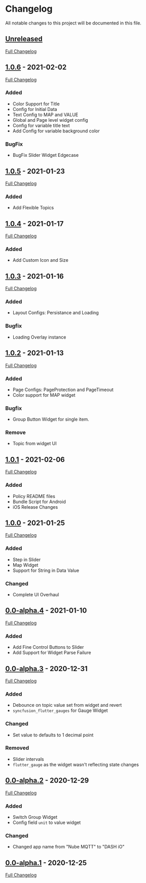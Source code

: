 # Changelog
All notable changes to this project will be documented in this file.

## [Unreleased]
[Full Changelog](https://github.com/NubeIO/nube_mqtt_dashboard_flutter/compare/v1.0.6..HEAD)

## [1.0.6] - 2021-02-02
[Full Changelog](https://github.com/NubeIO/nube_mqtt_dashboard_flutter/compare/v1.0.5...v1.0.6)

### Added
- Color Support for Title
- Config for Initial Data
- Text Config to MAP and VALUE
- Global and Page level widget config
- Config for variable title text
- Add Config for variable background color

### BugFix
- BugFix Slider Widget Edgecase

## [1.0.5] - 2021-01-23
[Full Changelog](https://github.com/NubeIO/nube_mqtt_dashboard_flutter/compare/v1.0.4...v1.0.5)

### Added
- Add Flexible Topics

## [1.0.4] - 2021-01-17
[Full Changelog](https://github.com/NubeIO/nube_mqtt_dashboard_flutter/compare/v1.0.3...v1.0.4)

### Added
- Add Custom Icon and Size

## [1.0.3] - 2021-01-16
[Full Changelog](https://github.com/NubeIO/nube_mqtt_dashboard_flutter/compare/v1.0.2...v1.0.3)

### Added
- Layout Configs: Persistance and Loading

### Bugfix
- Loading Overlay instance

## [1.0.2] - 2021-01-13
[Full Changelog](https://github.com/NubeIO/nube_mqtt_dashboard_flutter/compare/v1.0.1...v1.0.2)

### Added
- Page Configs: PageProtection and PageTimeout
- Color support for MAP widget

### Bugfix
- Group Button Widget for single item.

### Remove
- Topic from widget UI


## [1.0.1] - 2021-02-06
[Full Changelog](https://github.com/NubeIO/nube_mqtt_dashboard_flutter/compare/v1.0.0...v1.0.1)

### Added
- Policy README files
- Bundle Script for Android
- iOS Release Changes

## [1.0.0] - 2021-01-25
[Full Changelog](https://github.com/NubeIO/nube_mqtt_dashboard_flutter/compare/v0.0-alpha.4...v1.0.0)

### Added 
- Step in Slider
- Map Widget
- Support for String in Data Value

### Changed
- Complete UI Overhaul

## [0.0-alpha.4] - 2021-01-10
[Full Changelog](https://github.com/NubeIO/nube_mqtt_dashboard_flutter/compare/v0.0-alpha.3...v0.0-alpha.4)

### Added
- Add Fine Control Buttons to Slider
- Add Support for Widget Parse Failure

## [0.0-alpha.3] - 2020-12-31
[Full Changelog](https://github.com/NubeIO/nube_mqtt_dashboard_flutter/compare/v0.0-alpha.2...v0.0-alpha.3)

### Added
- Debounce on topic value set from widget and revert
- `syncfusion_flutter_gauges` for Gauge Widget

### Changed
- Set value to defaults to 1 decimal point

### Removed 
- Slider intervals 
- `flutter_gauge` as the widget wasn't reflecting state changes

## [0.0-alpha.2] - 2020-12-29
[Full Changelog](https://github.com/NubeIO/nube_mqtt_dashboard_flutter/compare/v0.0-alpha.1...v0.0-alpha.2)

### Added
- Switch Group Widget
- Config field `unit` to value widget

### Changed
- Changed app name from "Nube MQTT" to "DASH iO"

## [0.0-alpha.1] - 2020-12-25

[Full Changelog](https://github.com/NubeIO/nube_mqtt_dashboard_flutter/compare/0f8e9bba816df883be8f32522e0679567f87f0ed...v0.0-alpha.1)

[Unreleased]: https://github.com/NubeIO/nube_mqtt_dashboard_flutter/tree/HEAD
[1.0.6]: https://github.com/NubeIO/nube_mqtt_dashboard_flutter/releases/tag/v1.0.6
[1.0.5]: https://github.com/NubeIO/nube_mqtt_dashboard_flutter/releases/tag/v1.0.5
[1.0.4]: https://github.com/NubeIO/nube_mqtt_dashboard_flutter/releases/tag/v1.0.4
[1.0.3]: https://github.com/NubeIO/nube_mqtt_dashboard_flutter/releases/tag/v1.0.3
[1.0.2]: https://github.com/NubeIO/nube_mqtt_dashboard_flutter/releases/tag/v1.0.2
[1.0.1]: https://github.com/NubeIO/nube_mqtt_dashboard_flutter/releases/tag/v1.0.1
[1.0.0]: https://github.com/NubeIO/nube_mqtt_dashboard_flutter/releases/tag/v1.0.1
[0.0-alpha.4]: https://github.com/NubeIO/nube_mqtt_dashboard_flutter/releases/tag/v0.0-alpha.4
[0.0-alpha.3]: https://github.com/NubeIO/nube_mqtt_dashboard_flutter/releases/tag/v0.0-alpha.3
[0.0-alpha.2]: https://github.com/NubeIO/nube_mqtt_dashboard_flutter/releases/tag/v0.0-alpha.2
[0.0-alpha.1]: https://github.com/NubeIO/nube_mqtt_dashboard_flutter/releases/tag/v0.0-alpha.1